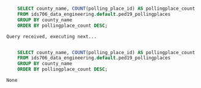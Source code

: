 ```sql

    SELECT county_name, COUNT(polling_place_id) AS pollingplace_count 
    FROM ids706_data_engineering.default.ped19_pollingplaces 
    GROUP BY county_name 
    ORDER BY pollingplace_count DESC;

```

```response from databricks
Query received, executing next...
```

```sql

    SELECT county_name, COUNT(polling_place_id) AS pollingplace_count 
    FROM ids706_data_engineering.default.ped19_pollingplaces 
    GROUP BY county_name 
    ORDER BY pollingplace_count DESC;

```

```response from databricks
None
```


